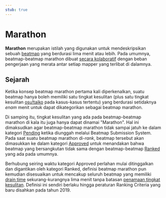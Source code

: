 ```yaml
---
stub: true
---
```


# Marathon

**Marathon** merupakan istilah yang digunakan untuk mendeskripsikan sebuah [beatmap](/wiki/Beatmap) yang berdurasi lima menit atau lebih. Pada umumnya, beatmap-beatmap marathon dibuat [secara kolaboratif](/wiki/Beatmap/Beatmap_collaborations) dengan beban pengerjaan yang merata antar setiap mapper yang terlibat di dalamnya.

## Sejarah

Ketika konsep beatmap marathon pertama kali diperkenalkan, suatu beatmap hanya boleh memiliki satu tingkat kesulitan (plus satu tingkat kesulitan [osu!taiko](/wiki/Game_mode/osu!taiko) pada kasus-kasus tertentu) yang berdurasi setidaknya *enam* menit untuk dapat dikategorikan sebagai beatmap marathon.

Di samping itu, tingkat kesulitan yang ada pada beatmap-beatmap marathon di kala itu juga hanya dapat dinamai "Marathon". Hal ini dimaksudkan agar beatmap-beatmap marathon tidak sampai jatuh ke dalam kategori [Pending](/wiki/Beatmap/Category#work-in-progress-dan-pending) ketika diunggah melalui Beatmap Submission System. Pada saat suatu beatmap marathon di-*rank*, beatmap tersebut akan dimasukkan ke dalam kategori [Approved](/wiki/Beatmap/Category#approved) untuk menandakan bahwa beatmap yang bersangkutan tidak sama dengan beatmap-beatmap [Ranked](/wiki/Beatmap/Category#ranked) yang ada pada umumnya.

Berhubung seiring waktu kategori Approved perlahan mulai ditinggalkan dan digantikan oleh kategori Ranked, definisi beatmap marathon pun kemudian disesuaikan untuk mencakup seluruh beatmap yang memiliki [drain time](/wiki/Gameplay/Drain_time) sekurang-kurangnya lima menit tanpa batasan [penamaan tingkat kesulitan](/wiki/Ranking_Criteria/Difficulty_naming). Definisi ini sendiri berlaku hingga peraturan Ranking Criteria yang baru disahkan pada tahun 2019.
